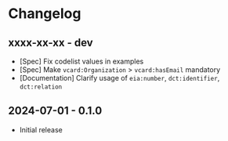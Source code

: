 # Changelog

## xxxx-xx-xx - dev

* [Spec] Fix codelist values in examples
* [Spec] Make `vcard:Organization` > `vcard:hasEmail` mandatory
* [Documentation] Clarify usage of `eia:number`, `dct:identifier`, `dct:relation`

## 2024-07-01 - 0.1.0

* Initial release
